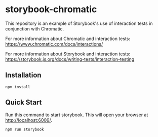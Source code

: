 # storybook-chromatic
This repository is an example of Storybook's use of interaction tests in conjunction with Chromatic.

For more information about Chromatic and interaction tests: https://www.chromatic.com/docs/interactions/

For more information about Storybook and interaction tests: https://storybook.js.org/docs/writing-tests/interaction-testing


## Installation
```shell
npm install
```

## Quick Start

Run this command to start storybook. This will open your browser at [http://localhost:6006/](http://localhost:6006/).
```shell
npm run storybook
```

